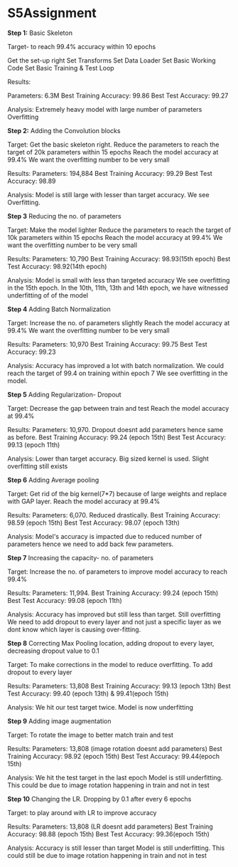 # S5Assignment
**Step 1:** Basic Skeleton

Target- to reach 99.4% accuracy within 10 epochs

Get the set-up right
Set Transforms
Set Data Loader
Set Basic Working Code
Set Basic Training & Test Loop

Results:

Parameters: 6.3M
Best Training Accuracy: 99.86
Best Test Accuracy: 99.27

Analysis: 
Extremely heavy model with large number of parameters
Overfitting


**Step 2:** Adding the Convolution blocks

Target: 
Get the basic skeleton right. 
Reduce the parameters to reach the target of 20k parameters within 15 epochs
Reach the model accuracy at 99.4%
We want the overfitting number to be very small

Results:
Parameters: 194,884
Best Training Accuracy: 99.29
Best Test Accuracy: 98.89

Analysis: 
Model is still large with lesser than target accuracy. 
We see Overfitting. 


**Step 3** Reducing the no. of parameters

Target: 
Make the model lighter
Reduce the parameters to reach the target of 10k parameters within 15 epochs
Reach the model accuracy at 99.4%
We want the overfitting number to be very small

Results:
Parameters: 10,790
Best Training Accuracy: 98.93(15th epoch)
Best Test Accuracy: 98.92(14th epoch)

Analysis: 
Model is small with less than targeted accuracy
We see overfitting in the 15th epoch. In the 10th, 11th, 13th and 14th epoch, we have witnessed underfitting of of the model


**Step 4** Adding Batch Normalization

Target: 
Increase the no. of parameters slightly
Reach the model accuracy at 99.4%
We want the overfitting number to be very small

Results:
Parameters: 10,970
Best Training Accuracy: 99.75
Best Test Accuracy: 99.23

Analysis: 
Accuracy has improved a lot with batch normalization. We could reach the target of 99.4 on training within epoch 7
We see overfitting in the model.


**Step 5** Adding Regularization- Dropout

Target: 
Decrease the gap between train and test
Reach the model accuracy at 99.4%


Results:
Parameters: 10,970. Dropout doesnt add parameters hence same as before.
Best Training Accuracy: 99.24 (epoch 15th)
Best Test Accuracy: 99.13 (epoch 11th)

Analysis: 
Lower than target accuracy. Big sized kernel is used. Slight overfitting still exists


**Step 6** Adding Average pooling

Target: 
Get rid of the big kernel(7*7) because of large weights and replace with GAP layer.
Reach the model accuracy at 99.4%


Results:
Parameters: 6,070. Reduced drastically.
Best Training Accuracy: 98.59 (epoch 15th)
Best Test Accuracy: 98.07 (epoch 13th)

Analysis: 
Model's accuracy is impacted due to reduced number of parameters hence we need to add back few parameters.


**Step 7** Increasing the capacity- no. of parameters

Target: 
Increase the no. of parameters to improve model accuracy to reach 99.4%


Results:
Parameters: 11,994.
Best Training Accuracy: 99.24 (epoch 15th)
Best Test Accuracy: 99.08 (epoch 11th)

Analysis: 
Accuracy has improved but still less than target.
Still overfitting
We need to add dropout to every layer and not just a specific layer as we dont know which layer is causing over-fitting.


**Step 8** Correcting Max Pooling location, adding dropout to every layer, decreasing dropout value to 0.1

Target: 
To make corrections in the model to reduce overfitting.
To add dropout to every layer


Results:
Parameters: 13,808
Best Training Accuracy: 99.13 (epoch 13th)
Best Test Accuracy: 99.40 (epoch 13th) & 99.41(epoch 15th)

Analysis: 
We hit our test target twice. 
Model is now underfitting


**Step 9** Adding image augmentation

Target: 
To rotate the image to better match train and test


Results:
Parameters: 13,808 (image rotation doesnt add parameters)
Best Training Accuracy: 98.92 (epoch 15th)
Best Test Accuracy: 99.44(epoch 15th)

Analysis: 
We hit the test target in the last epoch 
Model is still underfitting. This could be due to image rotation happening in train and not in test


**Step 10** Changing the LR. Dropping by 0.1 after every 6 epochs

Target: 
to play around with LR to improve accuracy


Results:
Parameters: 13,808 (LR doesnt add parameters)
Best Training Accuracy: 98.88 (epoch 15th)
Best Test Accuracy: 99.36(epoch 15th)

Analysis: 
Accuracy is still lesser than target
Model is still underfitting. This could still be due to image rotation happening in train and not in test
